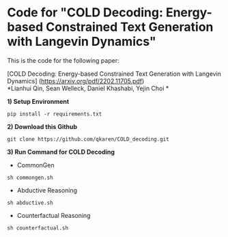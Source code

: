 # Code for "COLD Decoding: Energy-based Constrained Text Generation with Langevin Dynamics"

This is the code for the following paper: 

[COLD Decoding: Energy-based Constrained Text Generation with Langevin Dynamics] (https://arxiv.org/pdf/2202.11705.pdf) \
*Lianhui Qin, Sean Welleck, Daniel Khashabi, Yejin Choi *


**1) Setup Environment**
```
pip install -r requirements.txt
```

**2) Download this Github**
```
git clone https://github.com/qkaren/COLD_decoding.git
```

**3) Run Command for COLD Decoding**

* CommonGen
```
sh commongen.sh
```

* Abductive Reasoning 
```
sh abductive.sh
```

* Counterfactual Reasoning
```
sh counterfactual.sh
```
